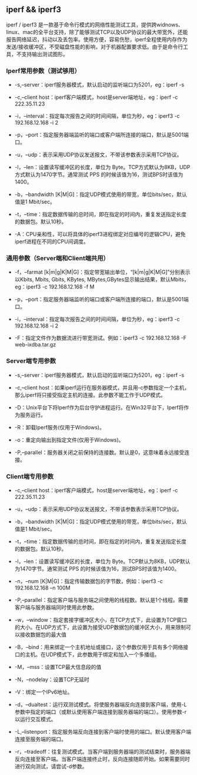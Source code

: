## iperf && iperf3

iperf / iperf3 是一款基于命令行模式的网络性能测试工具，提供跨widnows、linux、mac的全平台支持，除了能够测试TCP以及UDP协议的最大带宽外，还能报告网络延迟，抖动以及丢包率。使用方便，容易伤愁，iperf全程使用内存作为发送/接收缓冲区，不受磁盘性能的影响，对于机器配置要求低。由于是命令行工具，不支持输出测试图形。

### Iperf常用参数（测试够用）

- -s,–server：iperf服务器模式，默认启动的监听端口为5201，eg：iperf -s

- -c,–client host：iperf客户端模式，host是server端地址，eg：iperf -c 222.35.11.23

- -i，–interval：指定每次报告之间的时间间隔，单位为秒，eg：iperf3 -c 192.168.12.168 -i 2

- -p，–port：指定服务器端监听的端口或客户端所连接的端口，默认是5001端口。

- -u，–udp：表示采用UDP协议发送报文，不带该参数表示采用TCP协议。

- -l，–len：设置读写缓冲区的长度，单位为 Byte。TCP方式默认为8KB，UDP方式默认为1470字节。通常测试 PPS 的时候该值为16，测试BPS时该值为1400。

- -b，–bandwidth [K|M|G]：指定UDP模式使用的带宽，单位bits/sec，默认值是1 Mbit/sec。

- -t，–time：指定数据传输的总时间，即在指定的时间内，重复发送指定长度的数据包。默认10秒。

- -A：CPU亲和性，可以将具体的iperf3进程绑定对应编号的逻辑CPU，避免iperf进程在不同的CPU间调度。

### 通用参数（Server端和Client端共用）

- -f，–farmat [k|m|g|K|M|G]：指定带宽输出单位，“[k|m|g|K|M|G]”分别表示以Kbits, Mbits, Gbits, KBytes, MBytes,GBytes显示输出结果，默认Mbits，eg：iperf3 -c 192.168.12.168 -f M

- -p，–port：指定服务器端监听的端口或客户端所连接的端口，默认是5001端口。

- -i，–interval：指定每次报告之间的时间间隔，单位为秒，eg：iperf3 -c 192.168.12.168 -i 2

- -F：指定文件作为数据流进行带宽测试。例如：iperf3 -c 192.168.12.168 -F web-ixdba.tar.gz

### Server端专用参数

- -s,–server：iperf服务器模式，默认启动的监听端口为5201，eg：iperf -s

- -c,–client host：如果iperf运行在服务器模式，并且用-c参数指定一个主机，那么iperf将只接受指定主机的连接。此参数不能工作于UDP模式。

- -D：Unix平台下将Iperf作为后台守护进程运行。在Win32平台下，Iperf将作为服务运行。

- -R：卸载Iperf服务(仅用于Windows)。

- -o：重定向输出到指定文件(仅用于Windows)。

- -P,–parallel：服务器关闭之前保持的连接数。默认是0，这意味着永远接受连接。

### Client端专用参数

- -c,–client host：iperf客户端模式，host是server端地址，eg：iperf -c 222.35.11.23

- -u，–udp：表示采用UDP协议发送报文，不带该参数表示采用TCP协议。

- -b，–bandwidth [K|M|G]：指定UDP模式使用的带宽，单位bits/sec，默认值是1 Mbit/sec。

- -t，–time：指定数据传输的总时间，即在指定的时间内，重复发送指定长度的数据包。默认10秒。

- -l，–len：设置读写缓冲区的长度，单位为 Byte。TCP默认为8KB，UDP默认为1470字节。通常测试 PPS 的时候该值为16，测试BPS时该值为1400。

- -n，–num [K|M|G]：指定传输数据包的字节数，例如：iperf3 -c 192.168.12.168 –n 100M

- -P,–parallel：指定客户端与服务端之间使用的线程数。默认是1个线程。需要客户端与服务器端同时使用此参数。

- -w，–window：指定套接字缓冲区大小，在TCP方式下，此设置为TCP窗口的大小。在UDP方式下，此设置为接受UDP数据包的缓冲区大小，用来限制可以接收数据包的最大值

- -B，–bind：用来绑定一个主机地址或接口，这个参数仅用于具有多个网络接口的主机。在UDP模式下，此参数用于绑定和加入一个多播组。

- -M，–mss：设置TCP最大信息段的值

- -N，–nodelay：设置TCP无延时

- -V：绑定一个IPv6地址。

- -d，–dualtest：运行双测试模式。将使服务器端反向连接到客户端，使用-L参数中指定的端口（或默认使用客户端连接到服务器端的端口）。使用参数-r以运行交互模式。

- -L,–listenport：指定服务端反向连接到客户端时使用的端口。默认使用客户端连接至服务端的端口。

- -r，–tradeoff：往复测试模式。当客户端到服务器端的测试结束时，服务器端反向连接至客户端。当客户端连接终止时，反向连接随即开始。如果需要同时进行双向测试，请尝试-d参数。

## 